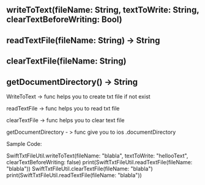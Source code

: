 ## writeToText(fileName: String, textToWrite: String, clearTextBeforeWriting: Bool)

## readTextFile(fileName: String) -> String

## clearTextFile(fileName: String)

## getDocumentDirectory() -> String


WriteToText  -> func helps you to create  txt file if not exist

readTextFile -> func helps you to read txt file

clearTextFile -> func helps you to clear text file 

getDocumentDirectory - > func give you to  ios .documentDirectory 


Sample Code:

SwiftTxtFileUtil.writeToText(fileName: "blabla", textToWrite: "hellooText", clearTextBeforeWriting: false)
        print(SwiftTxtFileUtil.readTextFile(fileName: "blabla"))
        SwiftTxtFileUtil.clearTextFile(fileName: "blabla")
        print(SwiftTxtFileUtil.readTextFile(fileName: "blabla"))


